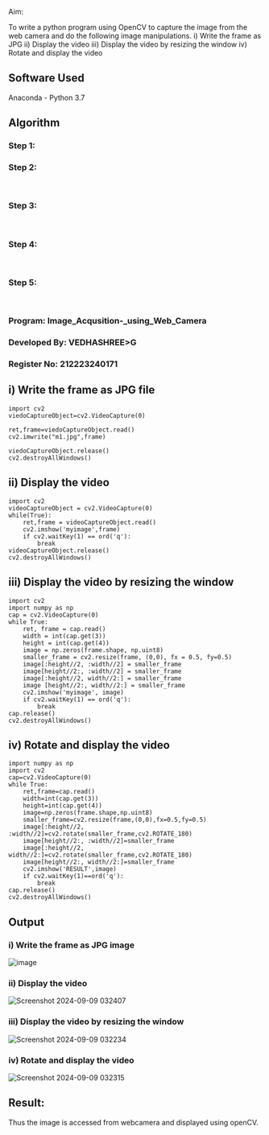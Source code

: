 
Aim:
 
To write a python program using OpenCV to capture the image from the web camera and do the following image manipulations.
i) Write the frame as JPG 
ii) Display the video 
iii) Display the video by resizing the window
iv) Rotate and display the video

## Software Used
Anaconda - Python 3.7
## Algorithm
### Step 1:


### Step 2:
<br>

### Step 3:
<br>

### Step 4:
<br>

### Step 5:
<br>

### Program: Image_Acqusition-_using_Web_Camera
### Developed By: VEDHASHREE>G
### Register No: 212223240171

## i) Write the frame as JPG file
```
import cv2
viedoCaptureObject=cv2.VideoCapture(0)

ret,frame=viedoCaptureObject.read()
cv2.imwrite("m1.jpg",frame)

viedoCaptureObject.release()
cv2.destroyAllWindows()
```



## ii) Display the video
```
import cv2
videoCaptureObject = cv2.VideoCapture(0)
while(True):
    ret,frame = videoCaptureObject.read()
    cv2.imshow('myimage',frame)
    if cv2.waitKey(1) == ord('q'):
        break
videoCaptureObject.release()
cv2.destroyAllWindows()
```



## iii) Display the video by resizing the window
```
import cv2
import numpy as np
cap = cv2.VideoCapture(0)
while True:
    ret, frame = cap.read() 
    width = int(cap.get(3))
    height = int(cap.get(4))
    image = np.zeros(frame.shape, np.uint8) 
    smaller_frame = cv2.resize(frame, (0,0), fx = 0.5, fy=0.5) 
    image[:height//2, :width//2] = smaller_frame
    image[height//2:, :width//2] = smaller_frame
    image[:height//2, width//2:] = smaller_frame 
    image [height//2:, width//2:] = smaller_frame
    cv2.imshow('myimage', image)
    if cv2.waitKey(1) == ord('q'):
        break
cap.release()
cv2.destroyAllWindows()
```


## iv) Rotate and display the video
```
import numpy as np
import cv2
cap=cv2.VideoCapture(0)
while True:
    ret,frame=cap.read()
    width=int(cap.get(3))
    height=int(cap.get(4))
    image=np.zeros(frame.shape,np.uint8)
    smaller_frame=cv2.resize(frame,(0,0),fx=0.5,fy=0.5)
    image[:height//2, :width//2]=cv2.rotate(smaller_frame,cv2.ROTATE_180)
    image[height//2:, :width//2]=smaller_frame
    image[:height//2, width//2:]=cv2.rotate(smaller_frame,cv2.ROTATE_180)
    image[height//2:, width//2:]=smaller_frame
    cv2.imshow('RESULT',image)
    if cv2.waitKey(1)==ord('q'):
        break
cap.release()
cv2.destroyAllWindows()
```

 
## Output

### i) Write the frame as JPG image
![image](https://github.com/user-attachments/assets/8d8f9828-b9a2-473e-8dc6-78894fa2b309)



### ii) Display the video
![Screenshot 2024-09-09 032407](https://github.com/user-attachments/assets/63383d56-7d7c-44c8-919f-127521874a4b)


### iii) Display the video by resizing the window

![Screenshot 2024-09-09 032234](https://github.com/user-attachments/assets/3eb76de0-15db-4e56-87cb-8d918983068a)



### iv) Rotate and display the video
![Screenshot 2024-09-09 032315](https://github.com/user-attachments/assets/e1ea10e2-78c6-44c8-91a6-957bea6d7a11)






## Result:
Thus the image is accessed from webcamera and displayed using openCV.
